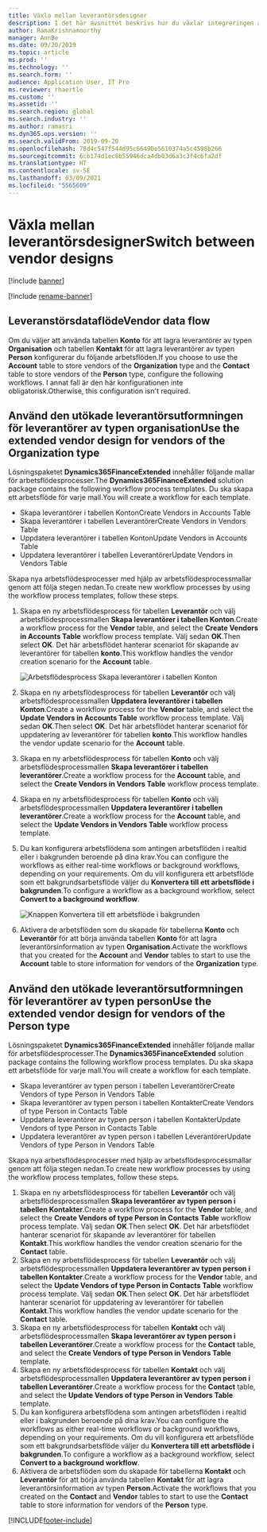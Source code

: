 ```yaml
---
title: Växla mellan leverantörsdesigner
description: I det här avsnittet beskrivs hur du växlar integreringen av leverantörsdata mellan Finance and Operations-appar och Dataverse.
author: RamaKrishnamoorthy
manager: AnnBe
ms.date: 09/20/2019
ms.topic: article
ms.prod: ''
ms.technology: ''
ms.search.form: ''
audience: Application User, IT Pro
ms.reviewer: rhaertle
ms.custom: ''
ms.assetid: ''
ms.search.region: global
ms.search.industry: ''
ms.author: ramasri
ms.dyn365.ops.version: ''
ms.search.validFrom: 2019-09-20
ms.openlocfilehash: 78d4c547f544d95c66490e5610374a5c4598b266
ms.sourcegitcommit: 6cb174d1ec8b55946dca4db03d6a3c3f4c6fa2df
ms.translationtype: HT
ms.contentlocale: sv-SE
ms.lasthandoff: 03/09/2021
ms.locfileid: "5565609"
---
```

# <a name="switch-between-vendor-designs"></a><span data-ttu-id="9505e-103">Växla mellan leverantörsdesigner</span><span class="sxs-lookup"><span data-stu-id="9505e-103">Switch between vendor designs</span></span>

[!include [banner](../../includes/banner.md)]

[!include [rename-banner](~/includes/cc-data-platform-banner.md)]



## <a name="vendor-data-flow"></a><span data-ttu-id="9505e-104">Leveranstörsdataflöde</span><span class="sxs-lookup"><span data-stu-id="9505e-104">Vendor data flow</span></span> 

<span data-ttu-id="9505e-105">Om du väljer att använda tabellen **Konto** för att lagra leverantörer av typen **Organisation** och tabellen **Kontakt** för att lagra leverantörer av typen **Person** konfigurerar du följande arbetsflöden.</span><span class="sxs-lookup"><span data-stu-id="9505e-105">If you choose to use the **Account** table to store vendors of the **Organization** type and the **Contact** table to store vendors of the **Person** type, configure the following workflows.</span></span> <span data-ttu-id="9505e-106">I annat fall är den här konfigurationen inte obligatorisk.</span><span class="sxs-lookup"><span data-stu-id="9505e-106">Otherwise, this configuration isn't required.</span></span>

## <a name="use-the-extended-vendor-design-for-vendors-of-the-organization-type"></a><span data-ttu-id="9505e-107">Använd den utökade leverantörsutformningen för leverantörer av typen organisation</span><span class="sxs-lookup"><span data-stu-id="9505e-107">Use the extended vendor design for vendors of the Organization type</span></span>

<span data-ttu-id="9505e-108">Lösningspaketet **Dynamics365FinanceExtended** innehåller följande mallar för arbetsflödesprocesser.</span><span class="sxs-lookup"><span data-stu-id="9505e-108">The **Dynamics365FinanceExtended** solution package contains the following workflow process templates.</span></span> <span data-ttu-id="9505e-109">Du ska skapa ett arbetsflöde för varje mall.</span><span class="sxs-lookup"><span data-stu-id="9505e-109">You will create a workflow for each template.</span></span>

+ <span data-ttu-id="9505e-110">Skapa leverantörer i tabellen Konton</span><span class="sxs-lookup"><span data-stu-id="9505e-110">Create Vendors in Accounts Table</span></span>
+ <span data-ttu-id="9505e-111">Skapa leverantörer i tabellen Leverantörer</span><span class="sxs-lookup"><span data-stu-id="9505e-111">Create Vendors in Vendors Table</span></span>
+ <span data-ttu-id="9505e-112">Uppdatera leverantörer i tabellen Konton</span><span class="sxs-lookup"><span data-stu-id="9505e-112">Update Vendors in Accounts Table</span></span>
+ <span data-ttu-id="9505e-113">Uppdatera leverantörer i tabellen Leverantörer</span><span class="sxs-lookup"><span data-stu-id="9505e-113">Update Vendors in Vendors Table</span></span>

<span data-ttu-id="9505e-114">Skapa nya arbetsflödesprocesser med hjälp av arbetsflödesprocessmallar genom att följa stegen nedan.</span><span class="sxs-lookup"><span data-stu-id="9505e-114">To create new workflow processes by using the workflow process templates, follow these steps.</span></span>

1. <span data-ttu-id="9505e-115">Skapa en ny arbetsflödesprocess för tabellen **Leverantör** och välj arbetsflödesprocessmallen **Skapa leverantörer i tabellen Konton**.</span><span class="sxs-lookup"><span data-stu-id="9505e-115">Create a workflow process for the **Vendor** table, and select the **Create Vendors in Accounts Table** workflow process template.</span></span> <span data-ttu-id="9505e-116">Välj sedan **OK**.</span><span class="sxs-lookup"><span data-stu-id="9505e-116">Then select **OK**.</span></span> <span data-ttu-id="9505e-117">Det här arbetsflödet hanterar scenariot för skapande av leverantörer för tabellen **konto**.</span><span class="sxs-lookup"><span data-stu-id="9505e-117">This workflow handles the vendor creation scenario for the **Account** table.</span></span>

    ![Arbetsflödesprocess Skapa leverantörer i tabellen Konton](media/create_process.png)

2. <span data-ttu-id="9505e-119">Skapa en ny arbetsflödesprocess för tabellen **Leverantör** och välj arbetsflödesprocessmallen **Uppdatera leverantörer i tabellen Konton**.</span><span class="sxs-lookup"><span data-stu-id="9505e-119">Create a workflow process for the **Vendor** table, and select the **Update Vendors in Accounts Table** workflow process template.</span></span> <span data-ttu-id="9505e-120">Välj sedan **OK**.</span><span class="sxs-lookup"><span data-stu-id="9505e-120">Then select **OK**.</span></span> <span data-ttu-id="9505e-121">Det här arbetsflödet hanterar scenariot för uppdatering av leverantörer för tabellen **konto**.</span><span class="sxs-lookup"><span data-stu-id="9505e-121">This workflow handles the vendor update scenario for the **Account** table.</span></span>
3. <span data-ttu-id="9505e-122">Skapa en ny arbetsflödesprocess för tabellen **Konto** och välj arbetsflödesprocessmallen **Skapa leverantörer i tabellen leverantörer**.</span><span class="sxs-lookup"><span data-stu-id="9505e-122">Create a workflow process for the **Account** table, and select the **Create Vendors in Vendors Table** workflow process template.</span></span>
4. <span data-ttu-id="9505e-123">Skapa en ny arbetsflödesprocess för tabellen **Konto** och välj arbetsflödesprocessmallen **Uppdatera leverantörer i tabellen leverantörer**.</span><span class="sxs-lookup"><span data-stu-id="9505e-123">Create a workflow process for the **Account** table, and select the **Update Vendors in Vendors Table** workflow process template.</span></span>
5. <span data-ttu-id="9505e-124">Du kan konfigurera arbetsflödena som antingen arbetsflöden i realtid eller i bakgrunden beroende på dina krav.</span><span class="sxs-lookup"><span data-stu-id="9505e-124">You can configure the workflows as either real-time workflows or background workflows, depending on your requirements.</span></span> <span data-ttu-id="9505e-125">Om du vill konfigurera ett arbetsflöde som ett bakgrundsarbetsflöde väljer du **Konvertera till ett arbetsflöde i bakgrunden**.</span><span class="sxs-lookup"><span data-stu-id="9505e-125">To configure a workflow as a background workflow, select **Convert to a background workflow**.</span></span>

    ![Knappen Konvertera till ett arbetsflöde i bakgrunden](media/background_workflow.png)

6. <span data-ttu-id="9505e-127">Aktivera de arbetsflöden som du skapade för tabellerna **Konto** och **Leverantör** för att börja använda tabellen **Konto** för att lagra leverantörsinformation av typen **Organisation**.</span><span class="sxs-lookup"><span data-stu-id="9505e-127">Activate the workflows that you created for the **Account** and **Vendor** tables to start to use the **Account** table to store information for vendors of the **Organization** type.</span></span>

## <a name="use-the-extended-vendor-design-for-vendors-of-the-person-type"></a><span data-ttu-id="9505e-128">Använd den utökade leverantörsutformningen för leverantörer av typen person</span><span class="sxs-lookup"><span data-stu-id="9505e-128">Use the extended vendor design for vendors of the Person type</span></span>

<span data-ttu-id="9505e-129">Lösningspaketet **Dynamics365FinanceExtended** innehåller följande mallar för arbetsflödesprocesser.</span><span class="sxs-lookup"><span data-stu-id="9505e-129">The **Dynamics365FinanceExtended** solution package contains the following workflow process templates.</span></span> <span data-ttu-id="9505e-130">Du ska skapa ett arbetsflöde för varje mall.</span><span class="sxs-lookup"><span data-stu-id="9505e-130">You will create a workflow for each template.</span></span>

+ <span data-ttu-id="9505e-131">Skapa leverantörer av typen person i tabellen Leverantörer</span><span class="sxs-lookup"><span data-stu-id="9505e-131">Create Vendors of type Person in Vendors Table</span></span>
+ <span data-ttu-id="9505e-132">Skapa leverantörer av typen person i tabellen Kontakter</span><span class="sxs-lookup"><span data-stu-id="9505e-132">Create Vendors of type Person in Contacts Table</span></span>
+ <span data-ttu-id="9505e-133">Uppdatera leverantörer av typen person i tabellen Kontakter</span><span class="sxs-lookup"><span data-stu-id="9505e-133">Update Vendors of type Person in Contacts Table</span></span>
+ <span data-ttu-id="9505e-134">Uppdatera leverantörer av typen person i tabellen Leverantörer</span><span class="sxs-lookup"><span data-stu-id="9505e-134">Update Vendors of type Person in Vendors Table</span></span>

<span data-ttu-id="9505e-135">Skapa nya arbetsflödesprocesser med hjälp av arbetsflödesprocessmallar genom att följa stegen nedan.</span><span class="sxs-lookup"><span data-stu-id="9505e-135">To create new workflow processes by using the workflow process templates, follow these steps.</span></span>

1. <span data-ttu-id="9505e-136">Skapa en ny arbetsflödesprocess för tabellen **Leverantör** och välj arbetsflödesprocessmallen **Skapa leverantörer av typen person i tabellen Kontakter**.</span><span class="sxs-lookup"><span data-stu-id="9505e-136">Create a workflow process for the **Vendor** table, and select the **Create Vendors of type Person in Contacts Table** workflow process template.</span></span> <span data-ttu-id="9505e-137">Välj sedan **OK**.</span><span class="sxs-lookup"><span data-stu-id="9505e-137">Then select **OK**.</span></span> <span data-ttu-id="9505e-138">Det här arbetsflödet hanterar scenariot för skapande av leverantörer för tabellen **Kontakt**.</span><span class="sxs-lookup"><span data-stu-id="9505e-138">This workflow handles the vendor creation scenario for the **Contact** table.</span></span>
2. <span data-ttu-id="9505e-139">Skapa en ny arbetsflödesprocess för tabellen **Leverantör** och välj arbetsflödesprocessmallen **Uppdatera leverantörer av typen person i tabellen Kontakter**.</span><span class="sxs-lookup"><span data-stu-id="9505e-139">Create a workflow process for the **Vendor** table, and select the **Update Vendors of type Person in Contacts Table** workflow process template.</span></span> <span data-ttu-id="9505e-140">Välj sedan **OK**.</span><span class="sxs-lookup"><span data-stu-id="9505e-140">Then select **OK**.</span></span> <span data-ttu-id="9505e-141">Det här arbetsflödet hanterar scenariot för uppdatering av leverantörer för tabellen **Kontakt**.</span><span class="sxs-lookup"><span data-stu-id="9505e-141">This workflow handles the vendor update scenario for the **Contact** table.</span></span>
3. <span data-ttu-id="9505e-142">Skapa en ny arbetsflödesprocess för tabellen **Kontakt** och välj arbetsflödesprocessmallen **Skapa leverantörer av typen person i tabellen Leverantörer**.</span><span class="sxs-lookup"><span data-stu-id="9505e-142">Create a workflow process for the **Contact** table, and select the **Create Vendors of type Person in Vendors Table** template.</span></span>
4. <span data-ttu-id="9505e-143">Skapa en ny arbetsflödesprocess för tabellen **Kontakt** och välj arbetsflödesprocessmallen **Uppdatera leverantörer av typen person i tabellen Leverantörer**.</span><span class="sxs-lookup"><span data-stu-id="9505e-143">Create a workflow process for the **Contact** table, and select the **Update Vendors of type Person in Vendors Table** template.</span></span>
5. <span data-ttu-id="9505e-144">Du kan konfigurera arbetsflödena som antingen arbetsflöden i realtid eller i bakgrunden beroende på dina krav.</span><span class="sxs-lookup"><span data-stu-id="9505e-144">You can configure the workflows as either real-time workflows or background workflows, depending on your requirements.</span></span> <span data-ttu-id="9505e-145">Om du vill konfigurera ett arbetsflöde som ett bakgrundsarbetsflöde väljer du **Konvertera till ett arbetsflöde i bakgrunden**.</span><span class="sxs-lookup"><span data-stu-id="9505e-145">To configure a workflow as a background workflow, select **Convert to a background workflow**.</span></span>
6. <span data-ttu-id="9505e-146">Aktivera de arbetsflöden som du skapade för tabellerna **Kontakt** och **Leverantör** för att börja använda tabellen **Kontakt** för att lagra leverantörsinformation av typen **Person**.</span><span class="sxs-lookup"><span data-stu-id="9505e-146">Activate the workflows that you created on the **Contact** and **Vendor** tables to start to use the **Contact** table to store information for vendors of the **Person** type.</span></span>


[!INCLUDE[footer-include](../../../../includes/footer-banner.md)]